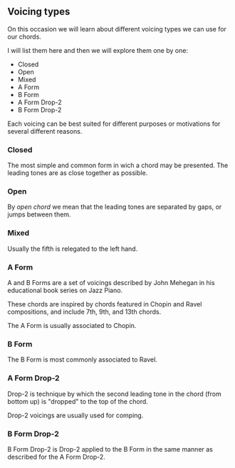 ## Voicing types

On this occasion we will learn about different voicing types we can use for our chords.

I will list them here and then we will explore them one by one:

- Closed
- Open
- Mixed
- A Form
- B Form
- A Form Drop-2
- B Form Drop-2

Each voicing can be best suited for different purposes or motivations for several different reasons.

### Closed

The most simple and common form in wich a chord may be presented. The leading tones are as close together as possible.

### Open

By *open chord* we mean that the leading tones are separated by gaps, or jumps between them.

### Mixed

Usually the fifth is relegated to the left hand.

### A Form

A and B Forms are a set of voicings described by John Mehegan in his educational book series on Jazz Piano.

These chords are inspired by chords featured in Chopin and Ravel compositions, and include 7th, 9th, and 13th chords.

The A Form is usually associated to Chopin.

### B Form

The B Form is most commonly associated to Ravel.

### A Form Drop-2

Drop-2 is technique by which the second leading tone in the chord (from bottom up) is "dropped" to the top of the chord.

Drop-2 voicings are usually used for comping.

### B Form Drop-2

B Form Drop-2 is Drop-2 applied to the B Form in the same manner as described for the A Form Drop-2.


